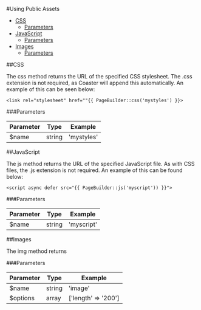 #Using Public Assets
- [CSS](#css)
  - [Parameters](#parameters)
- [JavaScript](#javascript)
  - [Parameters](#parameters)
- [Images](#images)
  - [Parameters](#parameters)

##CSS

The css method returns the URL of the specified CSS stylesheet. The .css extension is not required, as Coaster will append this automatically. An example of this can be seen below:

`<link rel="stylesheet" href=""{{ PageBuilder::css('mystyles') }}>`

###Parameters

| Parameter | Type    | Example             |
| --------- | ------- | ------------------- |
| $name     | string  | 'mystyles'             |

##JavaScript

The js method returns the URL of the specified JavaScript file. As with CSS files, the .js extension is not required. An example of this can be found below:

`<script async defer src="{{ PageBuilder::js('myscript')) }}">`

###Parameters

| Parameter | Type    | Example             |
| --------- | ------- | ------------------- |
| $name     | string  | 'myscript'          |

##Images

The img method returns 

###Parameters

| Parameter | Type    | Example             |
| --------- | ------- | ------------------- |
| $name     | string  | 'image'             |
| $options  | array   | ['length' => '200'] |
